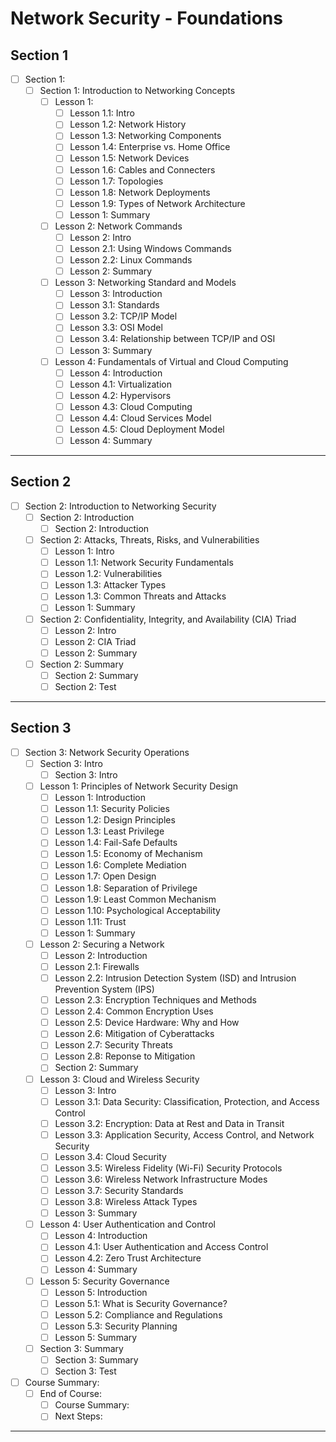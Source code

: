 # Network Security - Foundations

## Section 1

- [ ] Section 1: 
    - [ ] Section 1: Introduction to Networking Concepts
        - [ ] Lesson 1:   
            - [ ] Lesson 1.1: Intro
            - [ ] Lesson 1.2: Network History
            - [ ] Lesson 1.3: Networking Components
            - [ ] Lesson 1.4: Enterprise vs. Home Office
            - [ ] Lesson 1.5: Network Devices
            - [ ] Lesson 1.6: Cables and Connecters
            - [ ] Lesson 1.7: Topologies
            - [ ] Lesson 1.8: Network Deployments
            - [ ] Lesson 1.9: Types of Network Architecture
            - [ ] Lesson 1: Summary
        - [ ] Lesson 2: Network Commands  
            - [ ] Lesson 2: Intro
            - [ ] Lesson 2.1: Using Windows Commands
            - [ ] Lesson 2.2: Linux Commands
            - [ ] Lesson 2: Summary 
        - [ ] Lesson 3: Networking Standard and Models
            - [ ] Lesson 3: Introduction
            - [ ] Lesson 3.1: Standards
            - [ ] Lesson 3.2: TCP/IP Model 
            - [ ] Lesson 3.3: OSI Model 
            - [ ] Lesson 3.4: Relationship between TCP/IP and OSI 
            - [ ] Lesson 3: Summary 
        - [ ] Lesson 4: Fundamentals of Virtual and Cloud Computing
            - [ ] Lesson 4: Introduction
            - [ ] Lesson 4.1: Virtualization   
            - [ ] Lesson 4.2: Hypervisors   
            - [ ] Lesson 4.3: Cloud Computing   
            - [ ] Lesson 4.4: Cloud Services Model   
            - [ ] Lesson 4.5: Cloud Deployment Model  
            - [ ] Lesson 4: Summary   

---

## Section 2

- [ ] Section 2: Introduction to Networking Security
    - [ ] Section 2: Introduction
        - [ ] Section 2: Introduction
    - [ ] Section 2: Attacks, Threats, Risks, and Vulnerabilities
        - [ ] Lesson 1: Intro
        - [ ] Lesson 1.1: Network Security Fundamentals
        - [ ] Lesson 1.2: Vulnerabilities
        - [ ] Lesson 1.3: Attacker Types 
        - [ ] Lesson 1.3: Common Threats and Attacks 
        - [ ] Lesson 1: Summary
    - [ ] Section 2: Confidentiality, Integrity, and Availability (CIA) Triad    
        - [ ] Lesson 2: Intro
        - [ ] Lesson 2: CIA Triad
        - [ ] Lesson 2: Summary
    - [ ] Section 2: Summary    
        - [ ] Section 2: Summary    
        - [ ] Section 2: Test

---

## Section 3

- [ ] Section 3: Network Security Operations
    - [ ] Section 3: Intro
        - [ ] Section 3: Intro
    - [ ] Lesson 1: Principles of Network Security Design
        - [ ] Lesson 1: Introduction
        - [ ] Lesson 1.1: Security Policies  
        - [ ] Lesson 1.2: Design Principles
        - [ ] Lesson 1.3: Least Privilege
        - [ ] Lesson 1.4: Fail-Safe Defaults
        - [ ] Lesson 1.5: Economy of Mechanism
        - [ ] Lesson 1.6: Complete Mediation
        - [ ] Lesson 1.7: Open Design
        - [ ] Lesson 1.8: Separation of Privilege
        - [ ] Lesson 1.9: Least Common Mechanism
        - [ ] Lesson 1.10: Psychological Acceptability
        - [ ] Lesson 1.11: Trust
        - [ ] Lesson 1: Summary
    - [ ] Lesson 2: Securing a Network
        - [ ] Lesson 2: Introduction
        - [ ] Lesson 2.1: Firewalls 
        - [ ] Lesson 2.2: Intrusion Detection System (ISD) and Intrusion Prevention System (IPS)
        - [ ] Lesson 2.3: Encryption Techniques and Methods
        - [ ] Lesson 2.4: Common Encryption Uses
        - [ ] Lesson 2.5: Device Hardware: Why and How
        - [ ] Lesson 2.6: Mitigation of Cyberattacks
        - [ ] Lesson 2.7: Security Threats
        - [ ] Lesson 2.8: Reponse to Mitigation
        - [ ] Section 2: Summary
    - [ ] Lesson 3: Cloud and Wireless Security
        - [ ] Lesson 3: Intro
        - [ ] Lesson 3.1: Data Security: Classification, Protection, and Access Control
        - [ ] Lesson 3.2: Encryption: Data at Rest and Data in Transit
        - [ ] Lesson 3.3: Application Security, Access Control, and Network Security
        - [ ] Lesson 3.4: Cloud Security
        - [ ] Lesson 3.5: Wireless Fidelity (Wi-Fi) Security Protocols
        - [ ] Lesson 3.6: Wireless Network Infrastructure Modes
        - [ ] Lesson 3.7: Security Standards
        - [ ] Lesson 3.8: Wireless Attack Types
        - [ ] Lesson 3: Summary
    - [ ] Lesson 4: User Authentication and Control
        - [ ] Lesson 4: Introduction
        - [ ] Lesson 4.1: User Authentication and Access Control
        - [ ] Lesson 4.2: Zero Trust Architecture
        - [ ] Lesson 4: Summary
    - [ ] Lesson 5: Security Governance
        - [ ] Lesson 5: Introduction
        - [ ] Lesson 5.1: What is Security Governance?
        - [ ] Lesson 5.2: Compliance and Regulations
        - [ ] Lesson 5.3: Security Planning
        - [ ] Lesson 5: Summary
    - [ ] Section 3: Summary
        - [ ] Section 3: Summary
        - [ ] Section 3: Test
- [ ] Course Summary:   
    - [ ] End of Course:   
        - [ ] Course Summary:   
        - [ ] Next Steps:
    
---
